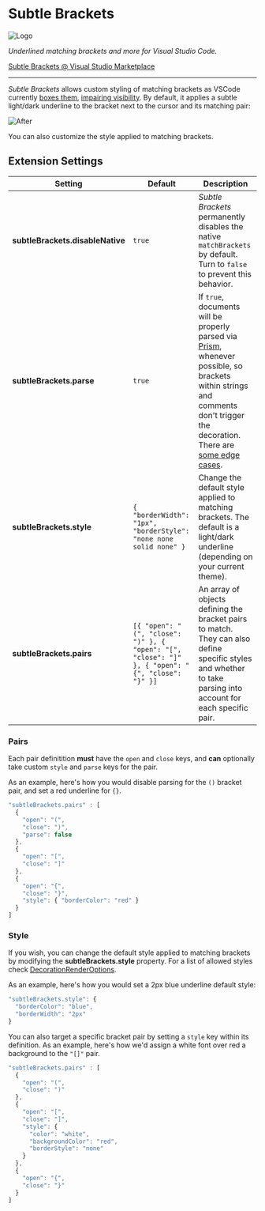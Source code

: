 # Subtle Brackets

![Logo](https://raw.githubusercontent.com/rafamel/subtle-brackets/master/images/icon_128.png)

_Underlined matching brackets and more for Visual Studio Code._

[Subtle Brackets @ Visual Studio Marketplace](https://marketplace.visualstudio.com/items?itemName=rafamel.subtle-brackets)

---

_Subtle Brackets_ allows custom styling of matching brackets as VSCode currently [boxes them](https://github.com/Microsoft/vscode/issues/23606), [impairing visibility](https://github.com/Microsoft/vscode/issues/19534). By default, it applies a subtle light/dark underline to the bracket next to the cursor and its matching pair:

![After](https://raw.githubusercontent.com/rafamel/subtle-brackets/master/images/example.png)

You can also customize the style applied to matching brackets.

<!-- ![Settings](https://raw.githubusercontent.com/rafamel/subtle-brackets/master/images/rundown.gif) -->

## Extension Settings

| Setting                          | Default                                                                                         | Description                                                                                                                                                                                                                                     |
| -------------------------------- | ----------------------------------------------------------------------------------------------- | ----------------------------------------------------------------------------------------------------------------------------------------------------------------------------------------------------------------------------------------------- |
| **subtleBrackets.disableNative** | `true`                                                                                          | _Subtle Brackets_ permanently disables the native `matchBrackets` by default. Turn to `false` to prevent this behavior.                                                                                                                         |
| **subtleBrackets.parse**         | `true`                                                                                          | If `true`, documents will be properly parsed via [Prism](http://prismjs.com/), whenever possible, so brackets within strings and comments don't trigger the decoration. There are [some edge cases](http://prismjs.com/examples.html#failures). |
| **subtleBrackets.style**         | `{ "borderWidth": "1px", "borderStyle": "none none solid none" }`                               | Change the default style applied to matching brackets. The default is a light/dark underline (depending on your current theme).                                                                                                                 |
| **subtleBrackets.pairs**         | `[{ "open": "(", "close": ")" }, { "open": "[", "close": "]" }, { "open": "{", "close": "}" }]` | An array of objects defining the bracket pairs to match. They can also define specific styles and whether to take parsing into account for each specific pair.                                                                                  |

### Pairs

Each pair definitition **must** have the `open` and `close` keys, and **can** optionally take custom `style` and `parse` keys for the pair.

As an example, here's how you would disable parsing for the `()` bracket pair, and set a red underline for `{}`.

```javascript
"subtleBrackets.pairs" : [
  {
    "open": "(",
    "close": ")",
    "parse": false
  },
  {
    "open": "[",
    "close": "]"
  },
  {
    "open": "{",
    "close": "}",
    "style": { "borderColor": "red" }
  }
]
```

### Style

If you wish, you can change the default style applied to matching brackets by modifying the **subtleBrackets.style** property. For a list of allowed styles check [DecorationRenderOptions](https://code.visualstudio.com/docs/extensionAPI/vscode-api#DecorationRenderOptions).

As an example, here's how you would set a 2px blue underline default style:

```javascript
"subtleBrackets.style": {
  "borderColor": "blue",
  "borderWidth": "2px"
}
```

You can also target a specific bracket pair by setting a `style` key within its definition. As an example, here's how we'd assign a white font over red a background to the `"[]"` pair.

```javascript
"subtleBrackets.pairs" : [
  {
    "open": "(",
    "close": ")"
  },
  {
    "open": "[",
    "close": "]",
    "style": {
      "color": "white",
      "backgroundColor": "red",
      "borderStyle": "none"
    }
  },
  {
    "open": "{",
    "close": "}"
  }
]
```
